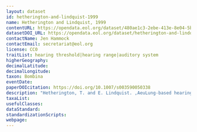```yaml
---
layout: dataset
id: hetherington-and-lindquist-1999
name: Hetherington and Lindquist, 1999
contentURL: https://opendata.eol.org/dataset/480ae1c3-2ebe-413e-8e04-5b4d6f868c39/resource/7406a637-b355-4313-b66e-85aaefd90fbb/download/archive.zip
datasetDOI_URL: https://opendata.eol.org/dataset/hetherington-and-lindquist-1999
contactName: Jen Hammock
contactEmail: secretariat@eol.org
license: CC0
traitList: hearing threshold|hearing range|auditory system
higherGeography:
decimalLatitude:
decimalLongitude:
taxon: Bombina
eventDate:
paperDOIcitation: https://doi.org/10.1007/s003590050338
description: "Hetherington, T. and E. Lindquist. ,AeuLung-based hearing in an ,Aeuearless,Aeu anuran amphibian.,Aeu Journal of Comparative Physiology A 184 (1999): 395-401.  https://doi.org/10.1007/s003590050338"
taxaList: 
usefulClasses:
dataStandard:
standardizationScripts:
webpage:
---
```


